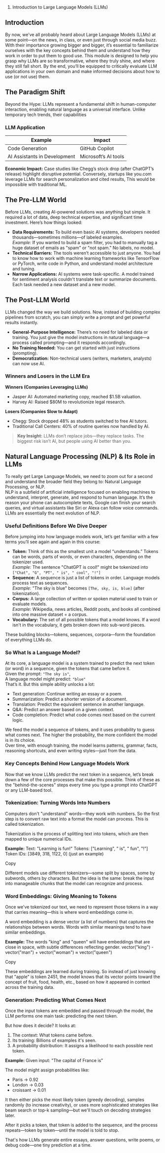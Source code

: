 1. Introduction to Large Language Models (LLMs)

## Introduction

By now, we’ve all probably heard about Large Language Models (LLMs) at some point—on the news, in class, or even just through social media buzz. With their importance growing bigger and bigger, it’s essential to familiarize ourselves with the key concepts behind them and understand how they work in order to put them to good use. This module is designed to help you grasp why LLMs are so transformative, where they truly shine, and where they still fall short. By the end, you’ll be equipped to critically evaluate LLM applications in your own domain and make informed decisions about how to use (or not use) them.

## The Paradigm Shift
Beyond the Hype: LLMs represent a fundamental shift in human-computer interaction, enabling natural language as a universal interface. Unlike temporary tech trends, their capabilities 

### LLM Application
| Example               | Impact                                      |
|-----------------------|---------------------------------------------|
| Code Generation       | GitHub Copilot                              |
| AI Assistants in Development | Microsoft’s AI tools                | 55% increase in developer speed (Microsoft data) |

**Economic Impact:** Case studies like Chegg’s stock drop (after ChatGPT’s release) highlight disruptive potential. Conversely, startups like you.com leverage LLMs for search personalization and cited results, This would be impossible with traditional ML.

## The Pre-LLM World
Before LLMs, creating AI-powered solutions was anything but simple. It required a lot of data, deep technical expertise, and significant time investment. Here’s how things looked:  
- **Data Requirements:** To build even basic AI systems, developers needed thousands—sometimes millions—of labeled examples.  
  *Example:* If you wanted to build a spam filter, you had to manually tag a huge dataset of emails as "spam" or "not spam." No labels, no model.  
- **Technical Barriers:** The tools weren’t accessible to just anyone. You had to know how to work with machine learning frameworks like TensorFlow or PyTorch, write code in Python, and understand model architecture and tuning.  
- **Narrow Applications:** AI systems were task-specific. A model trained for sentiment analysis couldn't translate text or summarize documents. Each task needed a new dataset and a new model.  

## The Post-LLM World
LLMs changed the way we build solutions. Now, instead of building complex pipelines from scratch, you can simply write a prompt and get powerful results instantly.  
- **General-Purpose Intelligence:** There’s no need for labeled data or training. You just give the model instructions in natural language—a process called prompting—and it responds accordingly.  
- **No Training Needed:** You can get started with just instructions (prompting).  
- **Democratization:** Non-technical users (writers, marketers, analysts) can now use AI.  

### Winners and Losers in the LLM Era
**Winners (Companies Leveraging LLMs)**  
- Jasper AI: Automated marketing copy, reached $1.5B valuation.  
- Harvey AI: Raised $80M to revolutionize legal research.  

**Losers (Companies Slow to Adapt)**  
- Chegg: Stock dropped 48% as students switched to free AI tutors.  
- Traditional Call Centers: 40% of routine queries now handled by AI.  

> **Key Insight:** LLMs don’t replace jobs—they replace tasks. The biggest risk isn’t AI, but people using AI better than you.  

## Natural Language Processing (NLP) & Its Role in LLMs
To really get Large Language Models, we need to zoom out for a second and understand the broader field they belong to: Natural Language Processing, or NLP.  
NLP is a subfield of artificial intelligence focused on enabling machines to understand, interpret, generate, and respond to human language. It’s the reason your phone can autocomplete texts, Google can finish your search queries, and virtual assistants like Siri or Alexa can follow voice commands. LLMs are essentially the next evolution of NLP.  

### Useful Definitions Before We Dive Deeper
Before jumping into how language models work, let’s get familiar with a few terms you’ll see again and again in this course:  
- **Token:** Think of this as the smallest unit a model “understands.” Tokens can be words, parts of words, or even characters, depending on the tokenizer used.  
  *Example:* The sentence "ChatGPT is cool!" might be tokenized into `["Chat", "G", "PT", " is", " cool", "!"]`  
- **Sequence:** A sequence is just a list of tokens in order. Language models process text as sequences.  
  *Example:* "The sky is blue" becomes `[The, sky, is, blue]` (after tokenization).  
- **Corpus:** A large collection of written or spoken material used to train or evaluate models.  
  *Example:* Wikipedia, news articles, Reddit posts, and books all combined into one massive dataset = a corpus.  
- **Vocabulary:** The set of all possible tokens that a model knows. If a word isn't in the vocabulary, it gets broken down into sub-word pieces.  

These building blocks—tokens, sequences, corpora—form the foundation of everything LLMs do.  

### So What Is a Language Model?
At its core, a language model is a system trained to predict the next token (or word) in a sequence, given the tokens that came before it.  
Given the prompt: `"The sky is"`,  
A language model might predict: `"blue"`  
That’s it. But this simple ability unlocks a lot:  
- Text generation: Continue writing an essay or a poem.  
- Summarization: Predict a shorter version of a document.  
- Translation: Predict the equivalent sentence in another language.  
- Q&A: Predict an answer based on a given context.  
- Code completion: Predict what code comes next based on the current logic.  

We feed the model a sequence of tokens, and it uses probability to guess what comes next. The higher the probability, the more confident the model is in its choice.  
Over time, with enough training, the model learns patterns, grammar, facts, reasoning shortcuts, and even writing styles—just from the data.  

### Key Concepts Behind How Language Models Work
Now that we know LLMs predict the next token in a sequence, let’s break down a few of the core processes that make this possible. Think of these as the "behind-the-scenes" steps every time you type a prompt into ChatGPT or any LLM-based tool.  

### Tokenization: Turning Words Into Numbers

Computers don't "understand" words—they work with numbers. So the first step is to convert raw text into a format the model can process. This is called tokenization.

Tokenization is the process of splitting text into tokens, which are then mapped to unique numerical IDs.

**Example:**
Text: "Learning is fun!"
Tokens: ["Learning", " is", " fun", "!"]
Token IDs: [3849, 318, 1122, 0] (just an example)

Copy

Different models use different tokenizers—some split by spaces, some by subwords, others by characters. But the idea is the same: break the input into manageable chunks that the model can recognize and process.

### Word Embeddings: Giving Meaning to Tokens

Once we've tokenized our text, we need to represent those tokens in a way that carries meaning—this is where word embeddings come in.

A word embedding is a dense vector (a list of numbers) that captures the relationships between words. Words with similar meanings tend to have similar embeddings.

**Example:** The words "king" and "queen" will have embeddings that are close in space, with subtle differences reflecting gender.
vector("king") - vector("man") + vector("woman") ≈ vector("queen")

Copy

These embeddings are learned during training. So instead of just knowing that "apple" is token 2451, the model knows that its vector points toward the concept of fruit, food, health, etc., based on how it appeared in context across the training data.

### Generation: Predicting What Comes Next

Once the input tokens are embedded and passed through the model, the LLM performs one main task: predicting the next token.

But how does it decide? It looks at:

1. The context: What tokens came before.
2. Its training: Billions of examples it's seen.
3. A probability distribution: It assigns a likelihood to each possible next token.

**Example:** Given input: "The capital of France is"

The model might assign probabilities like:
- Paris → 0.92
- London → 0.03
- croissant → 0.01

It then either picks the most likely token (greedy decoding), samples randomly (to increase creativity), or uses more sophisticated strategies like beam search or top-k sampling—but we'll touch on decoding strategies later.

After it picks a token, that token is added to the sequence, and the process repeats—token by token—until the model is told to stop.

That's how LLMs generate entire essays, answer questions, write poems, or debug code—one tiny prediction at a time.